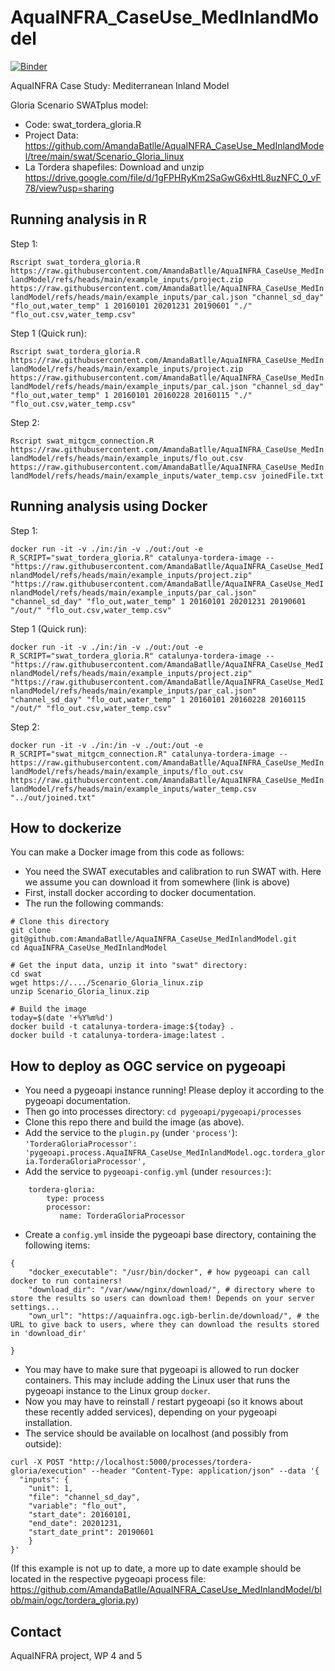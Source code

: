 # AquaINFRA_CaseUse_MedInlandModel

[![Binder](https://mybinder.org/badge_logo.svg)](https://mybinder.org/v2/gh/AmandaBatlle/AquaINFRA_CaseUse_MedInlandModel/HEAD)

AquaINFRA Case Study: Mediterranean Inland Model

Gloria Scenario SWATplus model:
- Code: swat_tordera_gloria.R 
- Project Data: https://github.com/AmandaBatlle/AquaINFRA_CaseUse_MedInlandModel/tree/main/swat/Scenario_Gloria_linux
- La Tordera shapefiles: Download and unzip https://drive.google.com/file/d/1gFPHRyKm2SaGwG6xHtL8uzNFC_0_vF78/view?usp=sharing

## Running analysis in R

Step 1:

`Rscript swat_tordera_gloria.R https://raw.githubusercontent.com/AmandaBatlle/AquaINFRA_CaseUse_MedInlandModel/refs/heads/main/example_inputs/project.zip https://raw.githubusercontent.com/AmandaBatlle/AquaINFRA_CaseUse_MedInlandModel/refs/heads/main/example_inputs/par_cal.json "channel_sd_day" "flo_out,water_temp" 1 20160101 20201231 20190601 "./" "flo_out.csv,water_temp.csv"`

Step 1 (Quick run):

`Rscript swat_tordera_gloria.R https://raw.githubusercontent.com/AmandaBatlle/AquaINFRA_CaseUse_MedInlandModel/refs/heads/main/example_inputs/project.zip https://raw.githubusercontent.com/AmandaBatlle/AquaINFRA_CaseUse_MedInlandModel/refs/heads/main/example_inputs/par_cal.json "channel_sd_day" "flo_out,water_temp" 1 20160101 20160228 20160115 "./" "flo_out.csv,water_temp.csv"`

Step 2:

`Rscript swat_mitgcm_connection.R https://raw.githubusercontent.com/AmandaBatlle/AquaINFRA_CaseUse_MedInlandModel/refs/heads/main/example_inputs/flo_out.csv https://raw.githubusercontent.com/AmandaBatlle/AquaINFRA_CaseUse_MedInlandModel/refs/heads/main/example_inputs/water_temp.csv joinedFile.txt`

## Running analysis using Docker

Step 1:

`docker run -it -v ./in:/in -v ./out:/out -e R_SCRIPT="swat_tordera_gloria.R" catalunya-tordera-image -- "https://raw.githubusercontent.com/AmandaBatlle/AquaINFRA_CaseUse_MedInlandModel/refs/heads/main/example_inputs/project.zip" "https://raw.githubusercontent.com/AmandaBatlle/AquaINFRA_CaseUse_MedInlandModel/refs/heads/main/example_inputs/par_cal.json" "channel_sd_day" "flo_out,water_temp" 1 20160101 20201231 20190601 "/out/" "flo_out.csv,water_temp.csv"`

Step 1 (Quick run):

`docker run -it -v ./in:/in -v ./out:/out -e R_SCRIPT="swat_tordera_gloria.R" catalunya-tordera-image -- "https://raw.githubusercontent.com/AmandaBatlle/AquaINFRA_CaseUse_MedInlandModel/refs/heads/main/example_inputs/project.zip" "https://raw.githubusercontent.com/AmandaBatlle/AquaINFRA_CaseUse_MedInlandModel/refs/heads/main/example_inputs/par_cal.json" "channel_sd_day" "flo_out,water_temp" 1 20160101 20160228 20160115 "/out/" "flo_out.csv,water_temp.csv"`

Step 2:

`docker run -it -v ./in:/in -v ./out:/out -e R_SCRIPT="swat_mitgcm_connection.R" catalunya-tordera-image -- https://raw.githubusercontent.com/AmandaBatlle/AquaINFRA_CaseUse_MedInlandModel/refs/heads/main/example_inputs/flo_out.csv https://raw.githubusercontent.com/AmandaBatlle/AquaINFRA_CaseUse_MedInlandModel/refs/heads/main/example_inputs/water_temp.csv "../out/joined.txt"`

## How to dockerize

You can make a Docker image from this code as follows:

* You need the SWAT executables and calibration to run SWAT with. Here we assume you can download it from somewhere (link is above)
* First, install docker according to docker documentation.
* The run the following commands:

```
# Clone this directory
git clone git@github.com:AmandaBatlle/AquaINFRA_CaseUse_MedInlandModel.git
cd AquaINFRA_CaseUse_MedInlandModel

# Get the input data, unzip it into "swat" directory:
cd swat
wget https://..../Scenario_Gloria_linux.zip
unzip Scenario_Gloria_linux.zip

# Build the image
today=$(date '+%Y%m%d')
docker build -t catalunya-tordera-image:${today} .
docker build -t catalunya-tordera-image:latest .
```

## How to deploy as OGC service on pygeoapi

* You need a pygeoapi instance running! Please deploy it according to the pygeoapi documentation.
* Then go into processes directory: `cd pygeoapi/pygeoapi/processes`
* Clone this repo there and build the image (as above).
* Add the service to the `plugin.py` (under `'process'`): `'TorderaGloriaProcessor': 'pygeoapi.process.AquaINFRA_CaseUse_MedInlandModel.ogc.tordera_gloria.TorderaGloriaProcessor',`
* Add the service to `pygeoapi-config.yml` (under `resources:`):

```
    tordera-gloria:
        type: process
        processor:
           name: TorderaGloriaProcessor
```

* Create a `config.yml` inside the pygeoapi base directory, containing the following items:

```
{
    "docker_executable": "/usr/bin/docker", # how pygeoapi can call docker to run containers!
    "download_dir": "/var/www/nginx/download/", # directory where to store the results so users can download them! Depends on your server settings...
    "own_url": "https://aquainfra.ogc.igb-berlin.de/download/", # the URL to give back to users, where they can download the results stored in 'download_dir'

}
```

* You may have to make sure that pygeoapi is allowed to run docker containers. This may include adding the Linux user that runs the pygeoapi instance to the Linux group `docker`.
* Now you may have to reinstall / restart pygeoapi (so it knows about these recently added services), depending on your pygeoapi installation.
* The service should be available on localhost (and possibly from outside):

```
curl -X POST "http://localhost:5000/processes/tordera-gloria/execution" --header "Content-Type: application/json" --data '{
  "inputs": {
    "unit": 1,
    "file": "channel_sd_day",
    "variable": "flo_out",
    "start_date": 20160101,
    "end_date": 20201231,
    "start_date_print": 20190601
    }
}'
```

(If this example is not up to date, a more up to date example should be located in the respective pygeoapi process file: https://github.com/AmandaBatlle/AquaINFRA_CaseUse_MedInlandModel/blob/main/ogc/tordera_gloria.py)

## Contact

AquaINFRA project, WP 4 and 5
